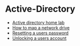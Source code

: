 # Active-Directory

- [Active directory home lab](https://github.com/Jmtechh/ActiveDirectoryLab/tree/main)
- [How to map a network drive](https://github.com/Jmtechh/How-to-map-a-network-drive)
- [Resetting a users password](https://github.com/Jmtechh/Resetting-Password)
- [Unlocking a users account](https://github.com/Jmtechh/Unlocking-a-users-account)
 
